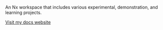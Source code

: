 An Nx workspace that includes various experimental, demonstration, and learning projects.

[Visit my docs website](https://zlxiao97.github.io/zlxiao97/)
